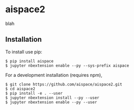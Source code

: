 aispace2
===============================

blah

Installation
------------

To install use pip:

    $ pip install aispace
    $ jupyter nbextension enable --py --sys-prefix aispace


For a development installation (requires npm),

    $ git clone https://github.com/aispace/aispace2.git
    $ cd aispace2
    $ pip install -e . --user
    $ jupyter nbextension install --py --user
    $ jupyter nbextension enable --py --user